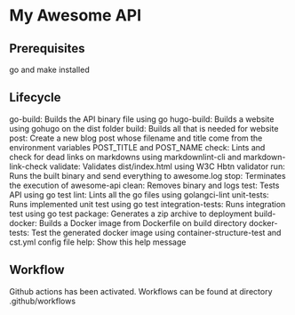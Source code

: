 # My Awesome API

## Prerequisites

go and make installed

## Lifecycle

go-build: Builds the API binary file using go
hugo-build: Builds a website using gohugo on the dist folder
build: Builds all that is needed for website
post: Create a new blog post whose filename and title come from the environment
variables POST_TITLE and POST_NAME
check: Lints and check for dead links on markdowns using markdownlint-cli and
markdown-link-check
validate: Validates dist/index.html using W3C Hbtn validator
run: Runs the built binary and send everything to awesome.log
stop: Terminates the execution of awesome-api
clean: Removes binary and logs
test: Tests API using go test
lint: Lints all the go files using golangci-lint
unit-tests: Runs implemented unit test using go test
integration-tests: Runs integration test using go test
package: Generates a zip archive to deployment
build-docker: Builds a Docker image from Dockerfile on build directory
docker-tests: Test the generated docker image using container-structure-test
and cst.yml config file
help: Show this help message

## Workflow

Github actions has been activated. Workflows can be found at directory
.github/workflows
